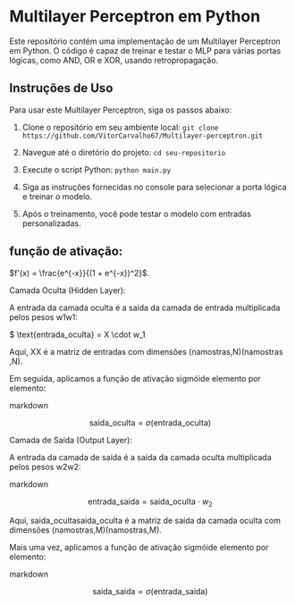 # Multilayer Perceptron em Python

Este repositório contém uma implementação de um Multilayer Perceptron em Python. O código é capaz de treinar e testar o MLP para várias portas lógicas, como AND, OR e XOR, usando retropropagação.

## Instruções de Uso

Para usar este Multilayer Perceptron, siga os passos abaixo:

1. Clone o repositório em seu ambiente local:
```git clone https://github.com/VitorCarvalho67/Multilayer-perceptron.git```

2. Navegue até o diretório do projeto:
```cd seu-repositorio```

3. Execute o script Python:
```python main.py```

4. Siga as instruções fornecidas no console para selecionar a porta lógica e treinar o modelo.

5. Após o treinamento, você pode testar o modelo com entradas personalizadas.

## função de ativação:

$f'(x) = \frac{e^{-x}}{(1 + e^{-x})^2}$.

Camada Oculta (Hidden Layer):

A entrada da camada oculta é a saída da camada de entrada multiplicada pelos pesos w1w1​:

$ \text{entrada\_oculta} = X \cdot w_1

Aqui, XX é a matriz de entradas com dimensões (namostras,N)(namostras​,N).

Em seguida, aplicamos a função de ativação sigmóide elemento por elemento:

markdown

$$
\text{saida\_oculta} = \sigma(\text{entrada\_oculta})
$$

Camada de Saída (Output Layer):

A entrada da camada de saída é a saída da camada oculta multiplicada pelos pesos w2w2​:

markdown

$$
\text{entrada\_saida} = \text{saida\_oculta} \cdot w_2
$$

Aqui, saida_ocultasaida_oculta é a matriz de saída da camada oculta com dimensões (namostras,M)(namostras​,M).

Mais uma vez, aplicamos a função de ativação sigmóide elemento por elemento:

markdown

$$
\text{saida\_saida} = \sigma(\text{entrada\_saida})
$$
